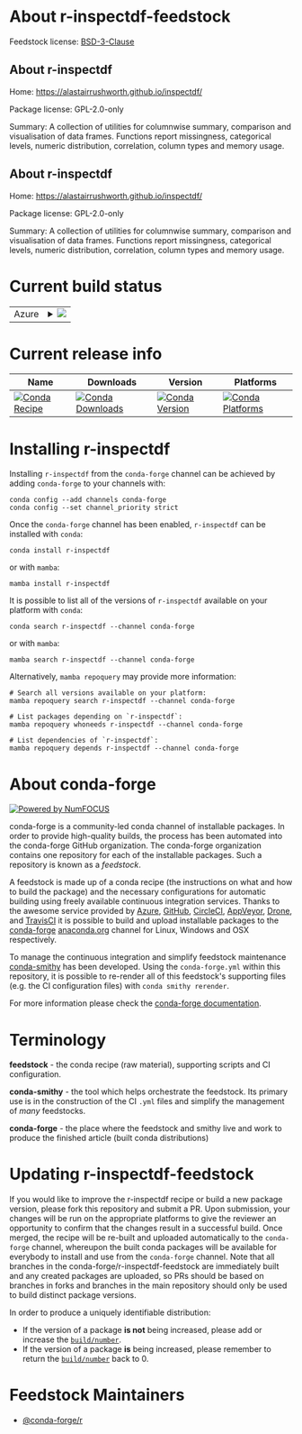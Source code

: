 About r-inspectdf-feedstock
===========================

Feedstock license: [BSD-3-Clause](https://github.com/conda-forge/r-inspectdf-feedstock/blob/main/LICENSE.txt)


About r-inspectdf
-----------------

Home: https://alastairrushworth.github.io/inspectdf/

Package license: GPL-2.0-only

Summary: A collection of utilities for columnwise summary, comparison and visualisation of data frames.  Functions report missingness, categorical levels, numeric distribution, correlation, column types and memory usage.

About r-inspectdf
-----------------

Home: https://alastairrushworth.github.io/inspectdf/

Package license: GPL-2.0-only

Summary: A collection of utilities for columnwise summary, comparison and visualisation of data frames.  Functions report missingness, categorical levels, numeric distribution, correlation, column types and memory usage.

Current build status
====================


<table>
    
  <tr>
    <td>Azure</td>
    <td>
      <details>
        <summary>
          <a href="https://dev.azure.com/conda-forge/feedstock-builds/_build/latest?definitionId=11981&branchName=main">
            <img src="https://dev.azure.com/conda-forge/feedstock-builds/_apis/build/status/r-inspectdf-feedstock?branchName=main">
          </a>
        </summary>
        <table>
          <thead><tr><th>Variant</th><th>Status</th></tr></thead>
          <tbody><tr>
              <td>linux_64_r_base4.4</td>
              <td>
                <a href="https://dev.azure.com/conda-forge/feedstock-builds/_build/latest?definitionId=11981&branchName=main">
                  <img src="https://dev.azure.com/conda-forge/feedstock-builds/_apis/build/status/r-inspectdf-feedstock?branchName=main&jobName=linux&configuration=linux%20linux_64_r_base4.4" alt="variant">
                </a>
              </td>
            </tr><tr>
              <td>linux_64_r_base4.5</td>
              <td>
                <a href="https://dev.azure.com/conda-forge/feedstock-builds/_build/latest?definitionId=11981&branchName=main">
                  <img src="https://dev.azure.com/conda-forge/feedstock-builds/_apis/build/status/r-inspectdf-feedstock?branchName=main&jobName=linux&configuration=linux%20linux_64_r_base4.5" alt="variant">
                </a>
              </td>
            </tr><tr>
              <td>osx_64_r_base4.4</td>
              <td>
                <a href="https://dev.azure.com/conda-forge/feedstock-builds/_build/latest?definitionId=11981&branchName=main">
                  <img src="https://dev.azure.com/conda-forge/feedstock-builds/_apis/build/status/r-inspectdf-feedstock?branchName=main&jobName=osx&configuration=osx%20osx_64_r_base4.4" alt="variant">
                </a>
              </td>
            </tr><tr>
              <td>osx_64_r_base4.5</td>
              <td>
                <a href="https://dev.azure.com/conda-forge/feedstock-builds/_build/latest?definitionId=11981&branchName=main">
                  <img src="https://dev.azure.com/conda-forge/feedstock-builds/_apis/build/status/r-inspectdf-feedstock?branchName=main&jobName=osx&configuration=osx%20osx_64_r_base4.5" alt="variant">
                </a>
              </td>
            </tr><tr>
              <td>win_64_r_base4.4</td>
              <td>
                <a href="https://dev.azure.com/conda-forge/feedstock-builds/_build/latest?definitionId=11981&branchName=main">
                  <img src="https://dev.azure.com/conda-forge/feedstock-builds/_apis/build/status/r-inspectdf-feedstock?branchName=main&jobName=win&configuration=win%20win_64_r_base4.4" alt="variant">
                </a>
              </td>
            </tr><tr>
              <td>win_64_r_base4.5</td>
              <td>
                <a href="https://dev.azure.com/conda-forge/feedstock-builds/_build/latest?definitionId=11981&branchName=main">
                  <img src="https://dev.azure.com/conda-forge/feedstock-builds/_apis/build/status/r-inspectdf-feedstock?branchName=main&jobName=win&configuration=win%20win_64_r_base4.5" alt="variant">
                </a>
              </td>
            </tr>
          </tbody>
        </table>
      </details>
    </td>
  </tr>
</table>

Current release info
====================

| Name | Downloads | Version | Platforms |
| --- | --- | --- | --- |
| [![Conda Recipe](https://img.shields.io/badge/recipe-r--inspectdf-green.svg)](https://anaconda.org/conda-forge/r-inspectdf) | [![Conda Downloads](https://img.shields.io/conda/dn/conda-forge/r-inspectdf.svg)](https://anaconda.org/conda-forge/r-inspectdf) | [![Conda Version](https://img.shields.io/conda/vn/conda-forge/r-inspectdf.svg)](https://anaconda.org/conda-forge/r-inspectdf) | [![Conda Platforms](https://img.shields.io/conda/pn/conda-forge/r-inspectdf.svg)](https://anaconda.org/conda-forge/r-inspectdf) |

Installing r-inspectdf
======================

Installing `r-inspectdf` from the `conda-forge` channel can be achieved by adding `conda-forge` to your channels with:

```
conda config --add channels conda-forge
conda config --set channel_priority strict
```

Once the `conda-forge` channel has been enabled, `r-inspectdf` can be installed with `conda`:

```
conda install r-inspectdf
```

or with `mamba`:

```
mamba install r-inspectdf
```

It is possible to list all of the versions of `r-inspectdf` available on your platform with `conda`:

```
conda search r-inspectdf --channel conda-forge
```

or with `mamba`:

```
mamba search r-inspectdf --channel conda-forge
```

Alternatively, `mamba repoquery` may provide more information:

```
# Search all versions available on your platform:
mamba repoquery search r-inspectdf --channel conda-forge

# List packages depending on `r-inspectdf`:
mamba repoquery whoneeds r-inspectdf --channel conda-forge

# List dependencies of `r-inspectdf`:
mamba repoquery depends r-inspectdf --channel conda-forge
```


About conda-forge
=================

[![Powered by
NumFOCUS](https://img.shields.io/badge/powered%20by-NumFOCUS-orange.svg?style=flat&colorA=E1523D&colorB=007D8A)](https://numfocus.org)

conda-forge is a community-led conda channel of installable packages.
In order to provide high-quality builds, the process has been automated into the
conda-forge GitHub organization. The conda-forge organization contains one repository
for each of the installable packages. Such a repository is known as a *feedstock*.

A feedstock is made up of a conda recipe (the instructions on what and how to build
the package) and the necessary configurations for automatic building using freely
available continuous integration services. Thanks to the awesome service provided by
[Azure](https://azure.microsoft.com/en-us/services/devops/), [GitHub](https://github.com/),
[CircleCI](https://circleci.com/), [AppVeyor](https://www.appveyor.com/),
[Drone](https://cloud.drone.io/welcome), and [TravisCI](https://travis-ci.com/)
it is possible to build and upload installable packages to the
[conda-forge](https://anaconda.org/conda-forge) [anaconda.org](https://anaconda.org/)
channel for Linux, Windows and OSX respectively.

To manage the continuous integration and simplify feedstock maintenance
[conda-smithy](https://github.com/conda-forge/conda-smithy) has been developed.
Using the ``conda-forge.yml`` within this repository, it is possible to re-render all of
this feedstock's supporting files (e.g. the CI configuration files) with ``conda smithy rerender``.

For more information please check the [conda-forge documentation](https://conda-forge.org/docs/).

Terminology
===========

**feedstock** - the conda recipe (raw material), supporting scripts and CI configuration.

**conda-smithy** - the tool which helps orchestrate the feedstock.
                   Its primary use is in the construction of the CI ``.yml`` files
                   and simplify the management of *many* feedstocks.

**conda-forge** - the place where the feedstock and smithy live and work to
                  produce the finished article (built conda distributions)


Updating r-inspectdf-feedstock
==============================

If you would like to improve the r-inspectdf recipe or build a new
package version, please fork this repository and submit a PR. Upon submission,
your changes will be run on the appropriate platforms to give the reviewer an
opportunity to confirm that the changes result in a successful build. Once
merged, the recipe will be re-built and uploaded automatically to the
`conda-forge` channel, whereupon the built conda packages will be available for
everybody to install and use from the `conda-forge` channel.
Note that all branches in the conda-forge/r-inspectdf-feedstock are
immediately built and any created packages are uploaded, so PRs should be based
on branches in forks and branches in the main repository should only be used to
build distinct package versions.

In order to produce a uniquely identifiable distribution:
 * If the version of a package **is not** being increased, please add or increase
   the [``build/number``](https://docs.conda.io/projects/conda-build/en/latest/resources/define-metadata.html#build-number-and-string).
 * If the version of a package **is** being increased, please remember to return
   the [``build/number``](https://docs.conda.io/projects/conda-build/en/latest/resources/define-metadata.html#build-number-and-string)
   back to 0.

Feedstock Maintainers
=====================

* [@conda-forge/r](https://github.com/orgs/conda-forge/teams/r/)

